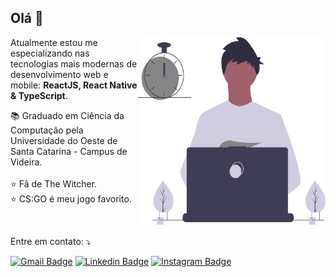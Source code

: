 ## Olá 👋

<img src="./.github/dev.svg" width="300px" height="300px" align="right" alt="Developer">

<p align="left"> 
  Atualmente estou me especializando nas tecnologias mais modernas de desenvolvimento web e mobile: <strong>ReactJS, React Native & TypeScript</strong>.
</p>

<p align="left">
  📚 Graduado em Ciência da Computação pela
  <br/>
  Universidade do Oeste de Santa Catarina - Campus de Videira.
  <br/>
  <br/>
  ⭐ Fã de The Witcher.
  <br/>
  ⭐ CS:GO é meu jogo favorito.
</p>

<br/>

<p align="left">
  Entre em contato: ⤵️
</p>

<p align="left">

[![Gmail Badge](https://img.shields.io/badge/-Gmail-c14438?style=flat-square&logo=Gmail&logoColor=white&link=mailto:douglasscaini.dev@gmail.com)](mailto:douglasscaini.dev@gmail.com)
[![Linkedin Badge](https://img.shields.io/badge/-LinkedIn-0e76a8?style=flat-square&logo=Linkedin&logoColor=white&link=https://www.linkedin.com/in/douglasscaini/)](https://www.linkedin.com/in/douglasscaini/)
[![Instagram Badge](https://img.shields.io/badge/-Instagram-C13584?style=flat-square&logo=Instagram&logoColor=white&link=https://www.instagram.com/douglasscaini/)](https://www.instagram.com/douglasscaini/)

</p>
